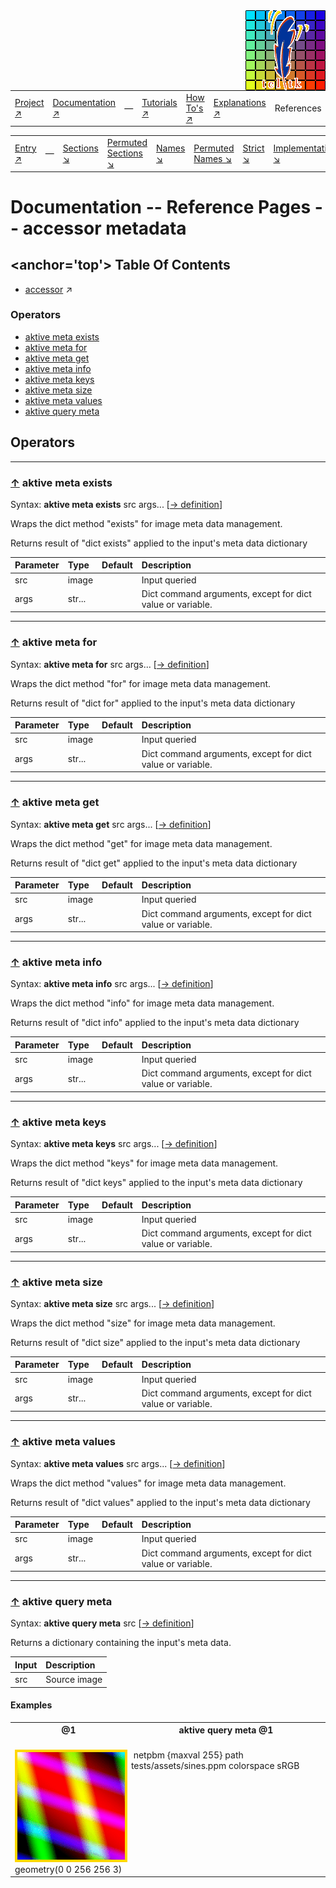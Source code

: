 <img src='../assets/aktive-logo-128.png' style='float:right;'>

||||||||
|---|---|---|---|---|---|---|
|[Project ↗](../../README.md)|[Documentation ↗](../index.md)|&mdash;|[Tutorials ↗](../tutorials.md)|[How To's ↗](../howtos.md)|[Explanations ↗](../explanations.md)|References|

|||||||||
|---|---|---|---|---|---|---|---|
|[Entry ↗](index.md)|&mdash;|[Sections ↘](bysection.md)|[Permuted Sections ↘](bypsection.md)|[Names ↘](byname.md)|[Permuted Names ↘](bypname.md)|[Strict ↘](strict.md)|[Implementations ↘](bylang.md)|

# Documentation -- Reference Pages -- accessor metadata

## <anchor='top'> Table Of Contents

  - [accessor](accessor.md) ↗


### Operators

 - [aktive meta exists](#meta_exists)
 - [aktive meta for](#meta_for)
 - [aktive meta get](#meta_get)
 - [aktive meta info](#meta_info)
 - [aktive meta keys](#meta_keys)
 - [aktive meta size](#meta_size)
 - [aktive meta values](#meta_values)
 - [aktive query meta](#query_meta)

## Operators

---
### [↑](#top) <a name='meta_exists'></a> aktive meta exists

Syntax: __aktive meta exists__ src args... [[→ definition](/file?ci=trunk&ln=30&name=etc/transformer/meta.tcl)]

Wraps the dict method "exists" for image meta data management.

Returns result of "dict exists" applied to the input's meta data dictionary

|Parameter|Type|Default|Description|
|:---|:---|:---|:---|
|src|image||Input queried|
|args|str...||Dict command arguments, except for dict value or variable.|

---
### [↑](#top) <a name='meta_for'></a> aktive meta for

Syntax: __aktive meta for__ src args... [[→ definition](/file?ci=trunk&ln=30&name=etc/transformer/meta.tcl)]

Wraps the dict method "for" for image meta data management.

Returns result of "dict for" applied to the input's meta data dictionary

|Parameter|Type|Default|Description|
|:---|:---|:---|:---|
|src|image||Input queried|
|args|str...||Dict command arguments, except for dict value or variable.|

---
### [↑](#top) <a name='meta_get'></a> aktive meta get

Syntax: __aktive meta get__ src args... [[→ definition](/file?ci=trunk&ln=30&name=etc/transformer/meta.tcl)]

Wraps the dict method "get" for image meta data management.

Returns result of "dict get" applied to the input's meta data dictionary

|Parameter|Type|Default|Description|
|:---|:---|:---|:---|
|src|image||Input queried|
|args|str...||Dict command arguments, except for dict value or variable.|

---
### [↑](#top) <a name='meta_info'></a> aktive meta info

Syntax: __aktive meta info__ src args... [[→ definition](/file?ci=trunk&ln=30&name=etc/transformer/meta.tcl)]

Wraps the dict method "info" for image meta data management.

Returns result of "dict info" applied to the input's meta data dictionary

|Parameter|Type|Default|Description|
|:---|:---|:---|:---|
|src|image||Input queried|
|args|str...||Dict command arguments, except for dict value or variable.|

---
### [↑](#top) <a name='meta_keys'></a> aktive meta keys

Syntax: __aktive meta keys__ src args... [[→ definition](/file?ci=trunk&ln=30&name=etc/transformer/meta.tcl)]

Wraps the dict method "keys" for image meta data management.

Returns result of "dict keys" applied to the input's meta data dictionary

|Parameter|Type|Default|Description|
|:---|:---|:---|:---|
|src|image||Input queried|
|args|str...||Dict command arguments, except for dict value or variable.|

---
### [↑](#top) <a name='meta_size'></a> aktive meta size

Syntax: __aktive meta size__ src args... [[→ definition](/file?ci=trunk&ln=30&name=etc/transformer/meta.tcl)]

Wraps the dict method "size" for image meta data management.

Returns result of "dict size" applied to the input's meta data dictionary

|Parameter|Type|Default|Description|
|:---|:---|:---|:---|
|src|image||Input queried|
|args|str...||Dict command arguments, except for dict value or variable.|

---
### [↑](#top) <a name='meta_values'></a> aktive meta values

Syntax: __aktive meta values__ src args... [[→ definition](/file?ci=trunk&ln=30&name=etc/transformer/meta.tcl)]

Wraps the dict method "values" for image meta data management.

Returns result of "dict values" applied to the input's meta data dictionary

|Parameter|Type|Default|Description|
|:---|:---|:---|:---|
|src|image||Input queried|
|args|str...||Dict command arguments, except for dict value or variable.|

---
### [↑](#top) <a name='query_meta'></a> aktive query meta

Syntax: __aktive query meta__ src [[→ definition](/file?ci=trunk&ln=245&name=etc/accessor/attributes.tcl)]

Returns a dictionary containing the input's meta data.

|Input|Description|
|:---|:---|
|src|Source image|

#### <a name='query_meta__examples'></a> Examples

<a name='query_meta__examples__e1'></a><table>
<tr><th>@1
    <br>&nbsp;</th>
    <th>aktive query meta @1
    <br>&nbsp;</th></tr>
<tr><td valign='top'><img src='example-00674.gif' alt='@1' style='border:4px solid gold'>
    <br>geometry(0 0 256 256 3)</td>
    <td valign='top'>&nbsp;netpbm {maxval 255} path tests/assets/sines.ppm colorspace sRGB</td></tr>
</table>


